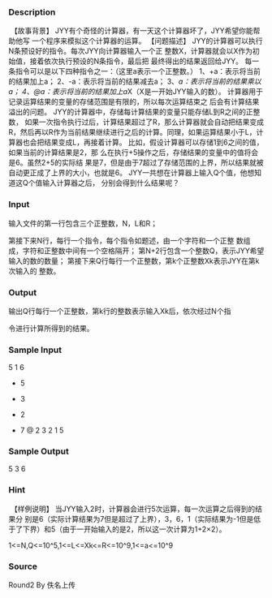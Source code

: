 
### Description
 【故事背景】
JYY有个奇怪的计算器，有一天这个计算器坏了，JYY希望你能帮助他写
一个程序来模拟这个计算器的运算。
【问题描述】
JYY的计算器可以执行N条预设好的指令。每次JYY向计算器输入一个正
整数X，计算器就会以X作为初始值，接着依次执行预设的N条指令，最后把
最终得出的结果返回给JYY。
每一条指令可以是以下四种指令之一：（这里a表示一个正整数。）
1、+a：表示将当前的结果加上a；
2、-a：表示将当前的结果减去a；
3、*a：表示将当前的结果乘以a；
4、@a：表示将当前的结果加上a*X（X是一开始JYY输入的数）。
计算器用于记录运算结果的变量的存储范围是有限的，所以每次运算结束之
后会有计算结果溢出的问题。
JYY的计算器中，存储每计算结果的变量只能存储L到R之间的正整数，
如果一次指令执行过后，计算结果超过了R，那么计算器就会自动把结果变成R，然后再以R作为当前结果继续进行之后的计算。同理，如果运算结果小于L，计算器也会把结果变成L，再接着计算。
比如，假设计算器可以存储1到6之间的值，如果当前的计算结果是2，那
么在执行+5操作之后，存储结果的变量中的值将会是6。虽然2+5的实际结
果是7，但是由于7超过了存储范围的上界，所以结果就被自动更正成了上界的大小，也就是6。
JYY一共想在计算器上输入Q个值，他想知道这Q个值输入计算器之后，
分别会得到什么结果呢？


### Input
输入文件的第一行包含三个正整数，N，L和R；

第接下来N行，每行一个指令，每个指令如题述，由一个字符和一个正整
数组成，字符和正整数中间有一个空格隔开；
第N+2行包含一个整数Q，表示JYY希望输入的数的数量；
第接下来Q行每行一个正整数，第k个正整数Xk表示JYY在第k次输入的
整数。


### Output
输出Q行每行一个正整数，第k行的整数表示输入Xk后，依次经过N个指

令进行计算所得到的结果。


### Sample Input
5 1 6
+ 5
- 3
* 2
- 7
@ 2
3
2
1
5

### Sample Output
5
3
6
### Hint
 【样例说明】
当JYY输入2时，计算器会进行5次运算，每一次运算之后得到的结果分
别是6（实际计算结果为7但是超过了上界），3，6，1（实际结果为-1但是低于了下界）和5（由于一开始输入的是2，所以这一次计算为1+2×2）。

1<=N,Q<=10^5,1<=L<=Xk<=R<=10^9,1<=a<=10^9
### Source
Round2 By 佚名上传